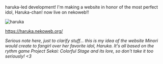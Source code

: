 haruka-led development! I'm making a website in honor of the most perfect idol, Haruka-chan! now live on nekoweb!!

![haruka](https://storage.sekai.best/sekai-assets/character/member/res006_no010_rip/card_after_training.png)

https://haruka.nekoweb.org/

*Serious note here, just to clarify stuff... this is my idea of the website Minori would create to fangirl over her favorite idol, Haruka. It's all based on the rythm game Project Sekai: Colorful Stage and its lore, so don't take it too seriously! <3*
